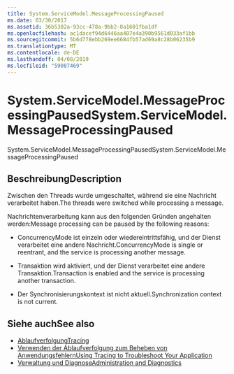 ```yaml
---
title: System.ServiceModel.MessageProcessingPaused
ms.date: 03/30/2017
ms.assetid: 36b5302a-93cc-478a-9bb2-8a1601fba1df
ms.openlocfilehash: ac1dacef94d6446aa407e4a390b9561d033af1bb
ms.sourcegitcommit: 5b6d778ebb269ee6684fb57ad69a8c28b06235b9
ms.translationtype: MT
ms.contentlocale: de-DE
ms.lasthandoff: 04/08/2019
ms.locfileid: "59087469"
---
```

# <a name="systemservicemodelmessageprocessingpaused"></a><span data-ttu-id="40b1e-102">System.ServiceModel.MessageProcessingPaused</span><span class="sxs-lookup"><span data-stu-id="40b1e-102">System.ServiceModel.MessageProcessingPaused</span></span>
<span data-ttu-id="40b1e-103">System.ServiceModel.MessageProcessingPaused</span><span class="sxs-lookup"><span data-stu-id="40b1e-103">System.ServiceModel.MessageProcessingPaused</span></span>  
  
## <a name="description"></a><span data-ttu-id="40b1e-104">Beschreibung</span><span class="sxs-lookup"><span data-stu-id="40b1e-104">Description</span></span>  
 <span data-ttu-id="40b1e-105">Zwischen den Threads wurde umgeschaltet, während sie eine Nachricht verarbeitet haben.</span><span class="sxs-lookup"><span data-stu-id="40b1e-105">The threads were switched while processing a message.</span></span>  
  
 <span data-ttu-id="40b1e-106">Nachrichtenverarbeitung kann aus den folgenden Gründen angehalten werden:</span><span class="sxs-lookup"><span data-stu-id="40b1e-106">Message processing can be paused by the following reasons:</span></span>  
  
-   <span data-ttu-id="40b1e-107">ConcurrencyMode ist einzeln oder wiedereintrittsfähig, und der Dienst verarbeitet eine andere Nachricht.</span><span class="sxs-lookup"><span data-stu-id="40b1e-107">ConcurrencyMode is single or reentrant, and the service is processing another message.</span></span>  
  
-   <span data-ttu-id="40b1e-108">Transaktion wird aktiviert, und der Dienst verarbeitet eine andere Transaktion.</span><span class="sxs-lookup"><span data-stu-id="40b1e-108">Transaction is enabled and the service is processing another transaction.</span></span>  
  
-   <span data-ttu-id="40b1e-109">Der Synchronisierungskontext ist nicht aktuell.</span><span class="sxs-lookup"><span data-stu-id="40b1e-109">Synchronization context is not current.</span></span>  
  
## <a name="see-also"></a><span data-ttu-id="40b1e-110">Siehe auch</span><span class="sxs-lookup"><span data-stu-id="40b1e-110">See also</span></span>

- [<span data-ttu-id="40b1e-111">Ablaufverfolgung</span><span class="sxs-lookup"><span data-stu-id="40b1e-111">Tracing</span></span>](../../../../../docs/framework/wcf/diagnostics/tracing/index.md)
- [<span data-ttu-id="40b1e-112">Verwenden der Ablaufverfolgung zum Beheben von Anwendungsfehlern</span><span class="sxs-lookup"><span data-stu-id="40b1e-112">Using Tracing to Troubleshoot Your Application</span></span>](../../../../../docs/framework/wcf/diagnostics/tracing/using-tracing-to-troubleshoot-your-application.md)
- [<span data-ttu-id="40b1e-113">Verwaltung und Diagnose</span><span class="sxs-lookup"><span data-stu-id="40b1e-113">Administration and Diagnostics</span></span>](../../../../../docs/framework/wcf/diagnostics/index.md)
